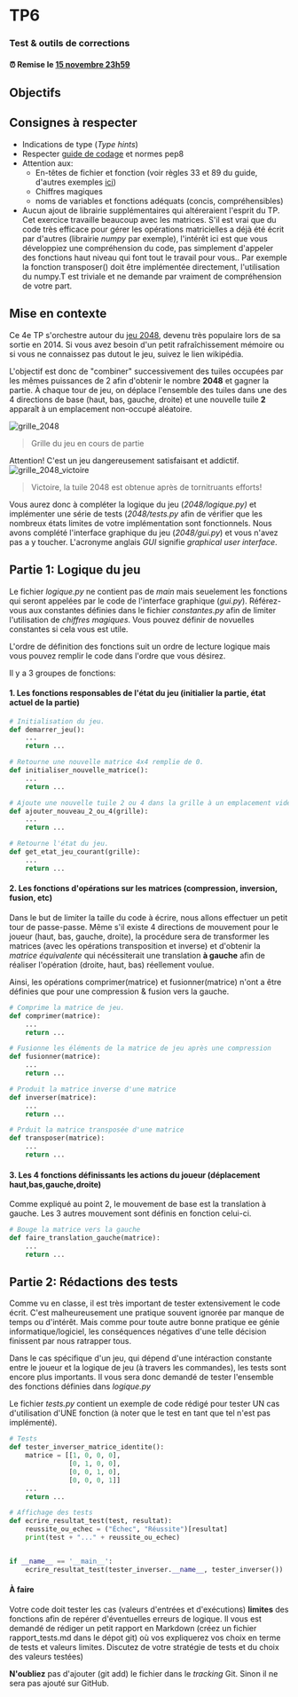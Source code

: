 # TP6
### Test & outils de corrections

<!--- Changer la date de remise en modifiant le URL--->
#### :alarm_clock: Remise le [15 novembre 23h59](https://www.timeanddate.com/countdown/generic?iso=20201115T235959&p0=165&msg=Remise+TP4&font=cursive)

## Objectifs

## Consignes à respecter
- Indications de type (*Type hints*)
- Respecter [guide de codage](https://github.com/INF1007-Gabarits/Guide-codage-python) et normes pep8
- Attention aux:
    - En-têtes de fichier et fonction (voir règles 33 et 89 du guide, d'autres exemples [ici](https://www.datacamp.com/community/tutorials/docstrings-python))
    - Chiffres magiques
    - noms de variables et fonctions adéquats (concis, compréhensibles)
- Aucun ajout de librairie supplémentaires qui altéreraient l'esprit du TP. Cet exercice travaille beaucoup avec les matrices. S'il est vrai que du code très efficace pour gérer les opérations matricielles a déjà été écrit par d'autres (librairie *numpy* par exemple), l'intérêt ici est que vous développiez une compréhension du code, pas simplement d'appeler des fonctions haut niveau qui font tout le travail pour vous.. Par exemple la fonction transposer() doit être implémentée directement, l'utilisation du numpy.T est triviale et ne demande par vraiment de compréhension de votre part.
## Mise en contexte
Ce 4e TP s'orchestre autour du [jeu 2048](https://fr.wikipedia.org/wiki/2048_(jeu_vid%C3%A9o)), devenu très populaire lors de sa sortie en 2014. Si vous avez besoin d'un petit rafraîchissement mémoire ou si vous ne connaissez pas dutout le jeu, suivez le lien wikipédia.

L'objectif est donc de "combiner" successivement des tuiles occupées par les mêmes puissances de 2 afin d'obtenir le nombre **2048** et gagner la partie. À chaque tour de jeu, on déplace l'ensemble des tuiles dans une des 4 directions de base (haut, bas, gauche, droite) et une nouvelle tuile **2** apparaît à un emplacement non-occupé aléatoire.  

![grille_2048](https://upload.wikimedia.org/wikipedia/commons/thumb/8/83/2048_Monotonicity.png/270px-2048_Monotonicity.png)
> Grille du jeu en cours de partie

Attention! C'est un jeu dangereusement satisfaisant et addictif.  
![grille_2048_victoire](https://upload.wikimedia.org/wikipedia/commons/thumb/2/28/2048_finished_game.png/270px-2048_finished_game.png)
> Victoire, la tuile 2048 est obtenue après de tornitruants efforts!

Vous aurez donc à compléter la logique du jeu (*2048/logique.py)* et implémenter une série de tests (*2048/tests.py* afin de vérifier que les nombreux états limites de votre implémentation sont fonctionnels. Nous avons complété l'interface graphique du jeu (*2048/gui.py*) et vous n'avez pas a y toucher. L'acronyme anglais *GUI* signifie *graphical user interface*.

## Partie 1: Logique du jeu

Le fichier *logique.py* ne contient pas de *main* mais seuelement les fonctions qui seront appelées par le code de l'interface graphique (*gui.py*).
Référez-vous aux constantes définies dans le fichier *constantes.py* afin de limiter l'utilisation de *chiffres magiques*. Vous pouvez définir de novuelles constantes si cela vous est utile.

L'ordre de définition des fonctions suit un ordre de lecture logique mais vous pouvez remplir le code dans l'ordre que vous désirez.

Il y a 3 groupes de fonctions:
#### 1. Les fonctions responsables de l'état du jeu (initialier la partie, état actuel de la partie)
```python
# Initialisation du jeu.
def demarrer_jeu():
    ...
    return ...
```
```python
# Retourne une nouvelle matrice 4x4 remplie de 0.
def initialiser_nouvelle_matrice():
    ...
    return ...
```
```python
# Ajoute une nouvelle tuile 2 ou 4 dans la grille à un emplacement vide aléatoire
def ajouter_nouveau_2_ou_4(grille):
    ...
    return ...
```
```python
# Retourne l'état du jeu.
def get_etat_jeu_courant(grille):
    ...
    return ...
```
#### 2. Les fonctions d'opérations sur les matrices (compression, inversion, fusion, etc)
Dans le but de limiter la taille du code à écrire, nous allons effectuer un petit tour de passe-passe. Même s'il existe 4 directions de mouvement pour le joueur (haut, bas, gauche, droite), la procédure sera de transformer les matrices (avec les opérations transposition et inverse) et d'obtenir la *matrice équivalente* qui nécéssiterait une translation **à gauche** afin de réaliser l'opération (droite, haut, bas) réellement voulue.

Ainsi, les opérations comprimer(matrice) et fusionner(matrice) n'ont a être définies que pour une compression & fusion vers la gauche.
```python
# Comprime la matrice de jeu.
def comprimer(matrice):
    ...
    return ...
```
```python
# Fusionne les éléments de la matrice de jeu après une compression
def fusionner(matrice):
    ...
    return ...
```
```python
# Produit la matrice inverse d'une matrice
def inverser(matrice):
    ...
    return ...
```

```python
# Prduit la matrice transposée d'une matrice
def transposer(matrice):
    ...
    return ...
```
#### 3. Les 4 fonctions définissants les actions du joueur (déplacement haut,bas,gauche,droite)
Comme expliqué au point 2, le mouvement de base est la translation à gauche. Les 3 autres mouvement sont définis en fonction celui-ci.
```python
# Bouge la matrice vers la gauche
def faire_translation_gauche(matrice):
    ...
    return ...
```

## Partie 2: Rédactions des tests

Comme vu en classe, il est très important de tester extensivement le code écrit. C'est malheureusement une pratique souvent ignorée par manque de temps ou d'intérêt. Mais comme pour toute autre bonne pratique ee génie informatique/logiciel, les conséquences négatives d'une telle décision finissent par nous ratrapper tous.

Dans le cas spécifique d'un jeu, qui dépend d'une intéraction constante entre le joueur et la logique de jeu (à travers les commandes), les tests sont encore plus importants. Il vous sera donc demandé de tester l'ensemble des fonctions définies dans *logique.py*

Le fichier *tests.py* contient un exemple de code rédigé pour tester UN cas d'utilisation d'UNE fonction (à noter que le test en tant que tel n'est pas implémenté). 
```python
# Tests
def tester_inverser_matrice_identite():
    matrice = [[1, 0, 0, 0],
               [0, 1, 0, 0],
               [0, 0, 1, 0],
               [0, 0, 0, 1]]
    ...
    return ...

# Affichage des tests
def ecrire_resultat_test(test, resultat):
    reussite_ou_echec = ("Échec", "Réussite")[resultat]
    print(test + "..." + reussite_ou_echec)


if __name__ == '__main__':
    ecrire_resultat_test(tester_inverser.__name__, tester_inverser())
```
#### À faire
Votre code doit tester les cas (valeurs d'entrées et d'exécutions) **limites** des fonctions afin de repérer d'éventuelles erreurs de logique. Il vous est demandé de rédiger un petit rapport en Markdown (créez un fichier rapport_tests.md dans le dépot git) où vos expliquerez vos choix en terme de tests et valeurs limites. Discutez de votre stratégie de tests et du choix des valeurs testées)

**N'oubliez** pas d'ajouter (git add) le fichier dans le *tracking* Git. Sinon il ne sera pas ajouté sur GitHub.
